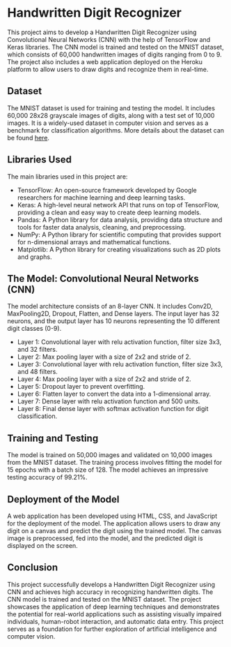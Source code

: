 # Handwritten Digit Recognizer

This project aims to develop a Handwritten Digit Recognizer using Convolutional Neural Networks (CNN) with the help of TensorFlow and Keras libraries. The CNN model is trained and tested on the MNIST dataset, which consists of 60,000 handwritten images of digits ranging from 0 to 9. The project also includes a web application deployed on the Heroku platform to allow users to draw digits and recognize them in real-time.

## Dataset

The MNIST dataset is used for training and testing the model. It includes 60,000 28x28 grayscale images of digits, along with a test set of 10,000 images. It is a widely-used dataset in computer vision and serves as a benchmark for classification algorithms. More details about the dataset can be found [here](http://yann.lecun.com/exdb/mnist/index.html).

## Libraries Used

The main libraries used in this project are:

- TensorFlow: An open-source framework developed by Google researchers for machine learning and deep learning tasks.
- Keras: A high-level neural network API that runs on top of TensorFlow, providing a clean and easy way to create deep learning models.
- Pandas: A Python library for data analysis, providing data structure and tools for faster data analysis, cleaning, and preprocessing.
- NumPy: A Python library for scientific computing that provides support for n-dimensional arrays and mathematical functions.
- Matplotlib: A Python library for creating visualizations such as 2D plots and graphs.

## The Model: Convolutional Neural Networks (CNN)

The model architecture consists of an 8-layer CNN. It includes Conv2D, MaxPooling2D, Dropout, Flatten, and Dense layers. The input layer has 32 neurons, and the output layer has 10 neurons representing the 10 different digit classes (0-9).

- Layer 1: Convolutional layer with relu activation function, filter size 3x3, and 32 filters.
- Layer 2: Max pooling layer with a size of 2x2 and stride of 2.
- Layer 3: Convolutional layer with relu activation function, filter size 3x3, and 48 filters.
- Layer 4: Max pooling layer with a size of 2x2 and stride of 2.
- Layer 5: Dropout layer to prevent overfitting.
- Layer 6: Flatten layer to convert the data into a 1-dimensional array.
- Layer 7: Dense layer with relu activation function and 500 units.
- Layer 8: Final dense layer with softmax activation function for digit classification.

## Training and Testing

The model is trained on 50,000 images and validated on 10,000 images from the MNIST dataset. The training process involves fitting the model for 15 epochs with a batch size of 128. The model achieves an impressive testing accuracy of 99.21%.

## Deployment of the Model

A web application has been developed using HTML, CSS, and JavaScript for the deployment of the model. The application allows users to draw any digit on a canvas and predict the digit using the trained model. The canvas image is preprocessed, fed into the model, and the predicted digit is displayed on the screen.

## Conclusion

This project successfully develops a Handwritten Digit Recognizer using CNN and achieves high accuracy in recognizing handwritten digits. The CNN model is trained and tested on the MNIST dataset. The project showcases the application of deep learning techniques and demonstrates the potential for real-world applications such as assisting visually impaired individuals, human-robot interaction, and automatic data entry. This project serves as a foundation for further exploration of artificial intelligence and computer vision.
